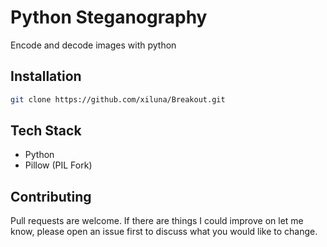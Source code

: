 # Python Steganography

Encode and decode images with python

## Installation

```bash
git clone https://github.com/xiluna/Breakout.git
```

## Tech Stack
 
- Python
- Pillow (PIL Fork)

## Contributing
Pull requests are welcome. If there are things I could improve on let me know, please open an issue first to discuss what you would like to change.
